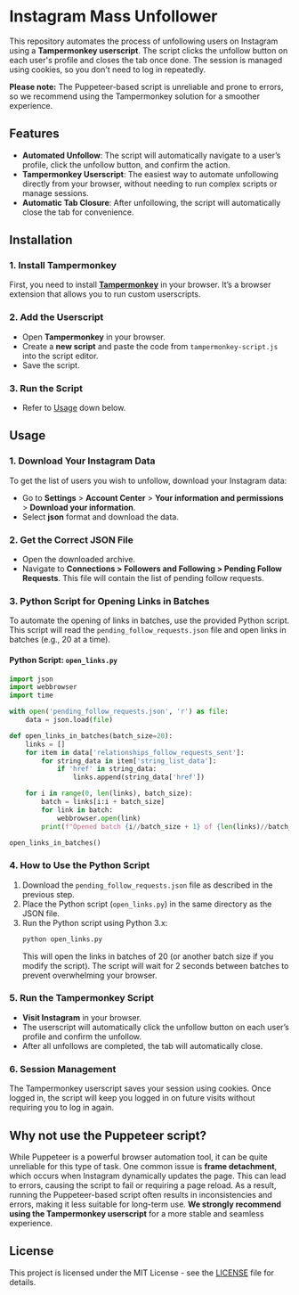 # Instagram Mass Unfollower

This repository automates the process of unfollowing users on Instagram using a **Tampermonkey userscript**. The script clicks the unfollow button on each user's profile and closes the tab once done. The session is managed using cookies, so you don't need to log in repeatedly.

**Please note:** The Puppeteer-based script is unreliable and prone to errors, so we recommend using the Tampermonkey solution for a smoother experience.

## Features

- **Automated Unfollow**: The script will automatically navigate to a user’s profile, click the unfollow button, and confirm the action.
- **Tampermonkey Userscript**: The easiest way to automate unfollowing directly from your browser, without needing to run complex scripts or manage sessions.
- **Automatic Tab Closure**: After unfollowing, the script will automatically close the tab for convenience.

## Installation

### 1. Install Tampermonkey
First, you need to install **[Tampermonkey](https://www.tampermonkey.net/)** in your browser. It’s a browser extension that allows you to run custom userscripts.

### 2. Add the Userscript
- Open **Tampermonkey** in your browser.
- Create a **new script** and paste the code from `tampermonkey-script.js` into the script editor.
- Save the script.

### 3. Run the Script
- Refer to [Usage](#Usage) down below.

## Usage

### 1. Download Your Instagram Data
To get the list of users you wish to unfollow, download your Instagram data:
- Go to **Settings** > **Account Center** > **Your information and permissions** > **Download your information**.
- Select **json** format and download the data.

### 2. Get the Correct JSON File
- Open the downloaded archive.
- Navigate to **Connections > Followers and Following > Pending Follow Requests**. This file will contain the list of pending follow requests.

### 3. Python Script for Opening Links in Batches
To automate the opening of links in batches, use the provided Python script. This script will read the `pending_follow_requests.json` file and open links in batches (e.g., 20 at a time).

#### Python Script: `open_links.py`

```python
import json
import webbrowser
import time

with open('pending_follow_requests.json', 'r') as file:
    data = json.load(file)

def open_links_in_batches(batch_size=20):
    links = []
    for item in data['relationships_follow_requests_sent']:
        for string_data in item['string_list_data']:
            if 'href' in string_data:
                links.append(string_data['href'])

    for i in range(0, len(links), batch_size):
        batch = links[i:i + batch_size]
        for link in batch:
            webbrowser.open(link)
        print(f"Opened batch {i//batch_size + 1} of {len(links)//batch_size + 1}")

open_links_in_batches()
```

### 4. How to Use the Python Script
1. Download the `pending_follow_requests.json` file as described in the previous step.
2. Place the Python script (`open_links.py`) in the same directory as the JSON file.
3. Run the Python script using Python 3.x:
   ```bash
   python open_links.py
   ```
   This will open the links in batches of 20 (or another batch size if you modify the script). The script will wait for 2 seconds between batches to prevent overwhelming your browser.

### 5. Run the Tampermonkey Script
- **Visit Instagram** in your browser.
- The userscript will automatically click the unfollow button on each user’s profile and confirm the unfollow.
- After all unfollows are completed, the tab will automatically close.

### 6. Session Management
The Tampermonkey userscript saves your session using cookies. Once logged in, the script will keep you logged in on future visits without requiring you to log in again.

## Why not use the Puppeteer script?

While Puppeteer is a powerful browser automation tool, it can be quite unreliable for this type of task. One common issue is **frame detachment**, which occurs when Instagram dynamically updates the page. This can lead to errors, causing the script to fail or requiring a page reload. As a result, running the Puppeteer-based script often results in inconsistencies and errors, making it less suitable for long-term use. **We strongly recommend using the Tampermonkey userscript** for a more stable and seamless experience.

## License

This project is licensed under the MIT License - see the [LICENSE](LICENSE) file for details.
